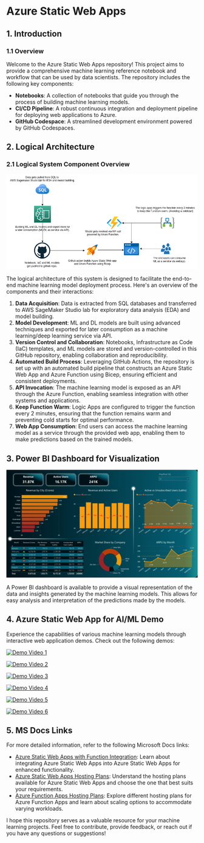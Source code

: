 #  Azure Static Web Apps

## 1. Introduction

### 1.1 Overview

Welcome to the Azure Static Web Apps repository! This project aims to provide a comprehensive machine learning reference notebook and workflow that can be used by data scientists. The repository includes the following key components:

- **Notebooks**: A collection of notebooks that guide you through the process of building machine learning models.
- **CI/CD Pipeline**: A robust continuous integration and deployment pipeline for deploying web applications to Azure.
- **GitHub Codespace**: A streamlined development environment powered by GitHub Codespaces.

## 2. Logical Architecture

### 2.1 Logical System Component Overview

![Figure 2: Logical Architecture Overview](./images/workflow.png)

The logical architecture of this system is designed to facilitate the end-to-end machine learning model deployment process. Here's an overview of the components and their interactions:

1. **Data Acquisition**: Data is extracted from SQL databases and transferred to AWS SageMaker Studio lab for exploratory data analysis (EDA) and model building.
2. **Model Development**: ML and DL models are built using advanced techniques and exported for later consumption as a machine learning/deep learning service via API.
3. **Version Control and Collaboration**: Notebooks, Infrastructure as Code (IaC) templates, and ML models are stored and version-controlled in this GitHub repository, enabling collaboration and reproducibility.
4. **Automated Build Process**: Leveraging GitHub Actions, the repository is set up with an automated build pipeline that constructs an Azure Static Web App and Azure Function using Bicep, ensuring efficient and consistent deployments.
5. **API Invocation**: The machine learning model is exposed as an API through the Azure Function, enabling seamless integration with other systems and applications.
6. **Keep Function Warm**: Logic Apps are configured to trigger the function every 2 minutes, ensuring that the function remains warm and preventing cold starts for optimal performance.
7. **Web App Consumption**: End users can access the machine learning model as a service through the provided web app, enabling them to make predictions based on the trained models.

## 3. Power BI Dashboard for Visualization

![Figure 3: Power BI Dashboard](./images/powerbi.png)

A Power BI dashboard is available to provide a visual representation of the data and insights generated by the machine learning models. This allows for easy analysis and interpretation of the predictions made by the models.

## 4. Azure Static Web App for AI/ML Demo

Experience the capabilities of various machine learning models through interactive web application demos. Check out the following demos:

[![Demo Video 1](http://img.youtube.com/vi/ypiDyAuOo-k/0.jpg)](https://www.youtube.com/watch?v=ypiDyAuOo-k)

[![Demo Video 2](http://img.youtube.com/vi/KjaqoMD_pPE/0.jpg)](https://www.youtube.com/watch?v=KjaqoMD_pPE)

[![Demo Video 3](http://img.youtube.com/vi/8EnwrZxy5tk/0.jpg)](https://www.youtube.com/watch?v=8EnwrZxy5tk)

[![Demo Video 4](http://img.youtube.com/vi/XfcVUTvRDS4/0.jpg)](https://www.youtube.com/watch?v=XfcVUTvRDS4)

[![Demo Video 5](http://img.youtube.com/vi/tq-5nzUaQFA/0.jpg)](https://www.youtube.com/watch?v=tq-5nzUaQFA)

[![Demo Video 6](http://img.youtube.com/vi/-vD_kHpCwRY/0.jpg)](https://www.youtube.com/watch?v=-vD_kHpCwRY)


## 5. MS Docs Links

For more detailed information, refer to the following Microsoft Docs links:

- [Azure Static Web Apps with Function Integration](https://docs.microsoft.com/en-us/azure/static-web-apps/functions-bring-your-own/): Learn about integrating Azure Static Web Apps into Azure Static Web Apps for enhanced functionality.
- [Azure Static Web Apps Hosting Plans](https://learn.microsoft.com/en-us/azure/static-web-apps/plans): Understand the hosting plans available for Azure Static Web Apps and choose the one that best suits your requirements.
- [Azure Function Apps Hosting Plans](https://learn.microsoft.com/en-us/azure/azure-functions/functions-scale): Explore different hosting plans for Azure Function Apps and learn about scaling options to accommodate varying workloads.

I hope this repository serves as a valuable resource for your machine learning projects. Feel free to contribute, provide feedback, or reach out if you have any questions or suggestions!

